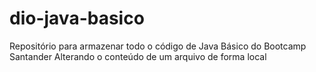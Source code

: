 # dio-java-basico
Repositório para armazenar todo o código de Java Básico do Bootcamp Santander 
Alterando o conteúdo de um arquivo de forma local

